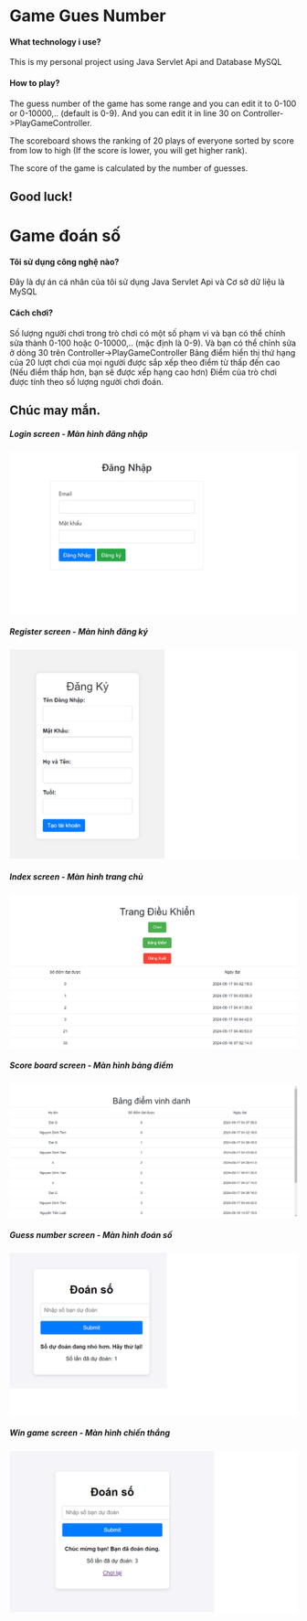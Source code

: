 # Game Gues Number
#### What technology i use?
This is my personal project using Java Servlet Api and Database MySQL

#### How to play?
The guess number of the game has some range and you can edit it to 0-100 or 0-10000,.. (default is 0-9). And you can edit it in line 30 on Controller->PlayGameController.

The scoreboard shows the ranking of 20 plays of everyone sorted by score from low to high (If the score is lower, you will get higher rank).

The score of the game is calculated by the number of guesses.

## Good luck!

# Game đoán số
#### Tôi sử dụng công nghệ nào?
Đây là dự án cá nhân của tôi sử dụng Java Servlet Api và Cơ sở dữ liệu là MySQL

#### Cách chơi?
Số lượng người chơi trong trò chơi có một số phạm vi và bạn có thể chỉnh sửa thành 0-100 hoặc 0-10000,.. (mặc định là 0-9). Và bạn có thể chỉnh sửa ở dòng 30 trên Controller->PlayGameController
Bảng điểm hiển thị thứ hạng của 20 lượt chơi của mọi người được sắp xếp theo điểm từ thấp đến cao (Nếu điểm thấp hơn, bạn sẽ được xếp hạng cao hơn)
Điểm của trò chơi được tính theo số lượng người chơi đoán.

## Chúc may mắn.

##### Login screen - Màn hình đăng nhập
![alt](https://github.com/NguyenDinhTienITHUFI/game-guess-number/blob/master/img/Login.jpg)

##### Register screen - Màn hình đăng ký
![alt](https://github.com/NguyenDinhTienITHUFI/game-guess-number/blob/master/img/Register.png)

##### Index screen - Màn hình trang chủ
![alt](https://github.com/NguyenDinhTienITHUFI/game-guess-number/blob/master/img/Main.png)

##### Score board screen - Màn hình bảng điểm
![alt](https://github.com/NguyenDinhTienITHUFI/game-guess-number/blob/master/img/Scoreboard.png)

##### Guess number screen - Màn hình đoán số
![alt](https://github.com/NguyenDinhTienITHUFI/game-guess-number/blob/master/img/Guess.png)

##### Win game screen - Màn hình chiến thắng
![alt](https://github.com/NguyenDinhTienITHUFI/game-guess-number/blob/master/img/Win.png)
